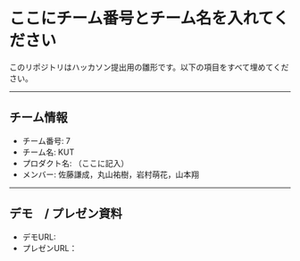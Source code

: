 # ここにチーム番号とチーム名を入れてください

このリポジトリはハッカソン提出用の雛形です。以下の項目をすべて埋めてください。

---

## チーム情報
- チーム番号: 7
- チーム名: KUT
- プロダクト名: （ここに記入）
- メンバー: 佐藤謙成，丸山祐樹，岩村萌花，山本翔

---

## デモ　/ プレゼン資料
- デモURL: 
- プレゼンURL：
